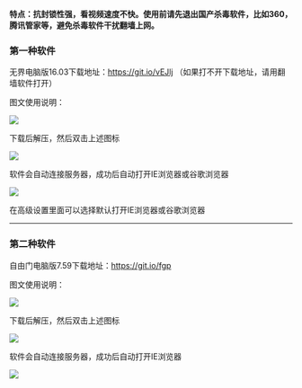**特点：抗封锁性强，看视频速度不快。使用前请先退出国产杀毒软件，比如360，腾讯管家等，避免杀毒软件干扰翻墙上网。**

### 第一种软件

无界电脑版16.03下载地址：https://git.io/vEJlj （如果打不开下载地址，请用翻墙软件打开）

图文使用说明：

![](https://raw.githubusercontent.com/Alvin9999/pac2/master/无界1.PNG)

下载后解压，然后双击上述图标

![](https://raw.githubusercontent.com/Alvin9999/pac2/master/无界2.PNG)

软件会自动连接服务器，成功后自动打开IE浏览器或谷歌浏览器

![](https://raw.githubusercontent.com/Alvin9999/pac2/master/无界3.PNG)

在高级设置里面可以选择默认打开IE浏览器或谷歌浏览器

***
### 第二种软件

自由门电脑版7.59下载地址：https://git.io/fgp 

图文使用说明：

![](https://raw.githubusercontent.com/Alvin9999/pac2/master/自由门1.PNG)

下载后解压，然后双击上述图标

![](https://raw.githubusercontent.com/Alvin9999/pac2/master/自由门2.PNG)

软件会自动连接服务器，成功后自动打开IE浏览器

![](https://raw.githubusercontent.com/Alvin9999/pac2/master/自由门3.PNG)


